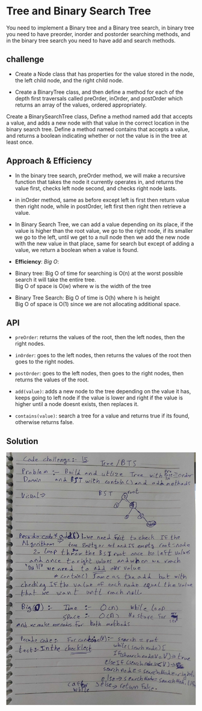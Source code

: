 # Tree and Binary Search Tree

You need to implement a Binary tree and a Binary tree search, in binary tree you need to have preorder, inorder and postorder searching methods, and in the binary tree search you need to have add and search methods.

## challenge

- Create a Node class that has properties for the value stored in the node, the left child node, and the right child node.

- Create a BinaryTree class, and then define a method for each of the depth first traversals called preOrder, inOrder, and postOrder which returns an array of the values, ordered appropriately.

Create a BinarySearchTree class, Define a method named add that accepts a value, and adds a new node with that value in the correct location in the binary search tree.
Define a method named contains that accepts a value, and returns a boolean indicating whether or not the value is in the tree at least once.

## Approach & Efficiency

- In the binary tree search, preOrder method, we will make a recursive function that takes the node it currently operates in, and returns the value first, checks left node second, and checks right node lasts.
- in inOrder method, same as before except left is first then return value then right node, while in postOrder, left first then right then retrieve a value.

- In Binary Search Tree, we can add a value depending on its place, if the value is higher than the root value, we go to the right node, if its smaller we go to the left, until we get to a null node then we add the new node with the new value in that place, same for search but except of adding a value, we return a boolean when a value is found.

- **Efficiency**: *Big O*:

- Binary tree: Big O of time for searching is O(n) at the worst possible search it will take the entire tree.  
Big O of space is O(w) where w is the width of the tree

- Binary Tree Search: Big O of time is O(h) where h is height  
Big O of space is O(1) since we are not allocating additional space.

## API

- `preOrder`: returns the values of the root, then the left nodes, then the right nodes.

- `inOrder`: goes to the left nodes, then returns the values of the  root then goes to the right nodes.

- `postOrder`: goes to the left nodes, then goes to the right nodes, then returns the values of the root.

- `add(value)`: adds a new node to the tree depending on the value it has, keeps going to left node if the value is lower and right if the value is higher until a node doesnt exists, then replaces it.

- `contains(value)`: search a tree for a value and returns true if its found, otherwise returns false.

## Solution

![UML Diagram](../../assets/Binary-Tree-and-BST.jpg)
